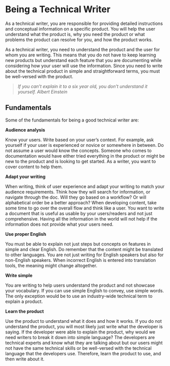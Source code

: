 # Being a Technical Writer

As a technical writer, you are responsible for providing detailed instructions and conceptual information on a specific product. You will help the user understand what the product is, why you need the product or what problems the product can resolve for you, and how the product works.

As a technical writer, you need to understand the product and the user for whom you are writing. This means that you do not have to keep learning new products but understand each feature that you are documenting while considering how your user will use the information. Since you need to write about the technical product in simple and straightforward terms, you must be well-versed with the product. 

>*If you can’t explain it to a six year old, you don’t understand it yourself.
Albert Einstein*

## Fundamentals

Some of the fundamentals for being a good technical writer are:

**Audience analysis** 

Know your users. Write based on your user’s context. For example, ask yourself if your user is experienced or novice or somewhere in between. Do not assume a user would know the concepts. Someone who comes to documentation would have either tried everything in the product or might be new to the product and is looking to get started. As a writer, you want to cover content to help them.

**Adapt your writing**

When writing, think of user experience and adapt your writing to match your audience requirements. Think how they will search for information, or navigate through the doc. Will they go based on a workflow? Or will alphabetical order be a better approach? When developing content, take some time to go over the overall flow and think like a user. You want to write a document that is useful as usable by your users/readers and not just comprehensive. Having all the information in the world will not help if the information does not provide what your users need.

**Use proper English**

You must be able to explain not just steps but concepts on features in simple and clear English. Do remember that the content might be translated to other languages. You are not just writing for English speakers but also for non-English speakers. When incorrect English is entered into translation tools, the meaning might change altogether. 

**Write simple**

You are writing to help users understand the product and not showcase your vocabulary. If you can use simple English to convey, use simple words. The only exception would be to use an industry-wide technical term to explain a product.

**Learn the product**

Use the product to understand what it does and how it works. If you do not understand the product, you will most likely just write what the developer is saying. If the developer were able to explain the product, why would we need writers to break it down into simple language? The developers are technical experts and know what they are talking about but our users might not have the same technical skills or be well-versed with the technical language that the developers use. Therefore, learn the product to use, and then write about it.